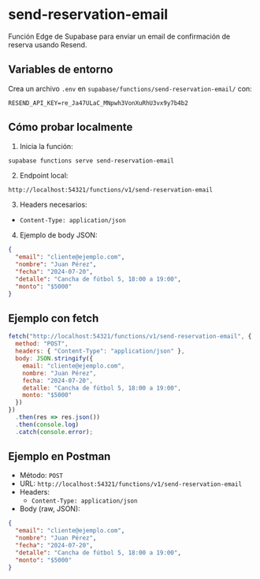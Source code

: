 # send-reservation-email

Función Edge de Supabase para enviar un email de confirmación de reserva usando Resend.

## Variables de entorno

Crea un archivo `.env` en `supabase/functions/send-reservation-email/` con:

```
RESEND_API_KEY=re_Ja47ULaC_MNpwh3VonXuRhU3vx9y7b4b2
```

## Cómo probar localmente

1. Inicia la función:

```sh
supabase functions serve send-reservation-email
```

2. Endpoint local:

```
http://localhost:54321/functions/v1/send-reservation-email
```

3. Headers necesarios:
- `Content-Type: application/json`

4. Ejemplo de body JSON:

```json
{
  "email": "cliente@ejemplo.com",
  "nombre": "Juan Pérez",
  "fecha": "2024-07-20",
  "detalle": "Cancha de fútbol 5, 18:00 a 19:00",
  "monto": "$5000"
}
```

## Ejemplo con fetch

```js
fetch("http://localhost:54321/functions/v1/send-reservation-email", {
  method: "POST",
  headers: { "Content-Type": "application/json" },
  body: JSON.stringify({
    email: "cliente@ejemplo.com",
    nombre: "Juan Pérez",
    fecha: "2024-07-20",
    detalle: "Cancha de fútbol 5, 18:00 a 19:00",
    monto: "$5000"
  })
})
  .then(res => res.json())
  .then(console.log)
  .catch(console.error);
```

## Ejemplo en Postman
- Método: `POST`
- URL: `http://localhost:54321/functions/v1/send-reservation-email`
- Headers:
  - `Content-Type: application/json`
- Body (raw, JSON):

```json
{
  "email": "cliente@ejemplo.com",
  "nombre": "Juan Pérez",
  "fecha": "2024-07-20",
  "detalle": "Cancha de fútbol 5, 18:00 a 19:00",
  "monto": "$5000"
}
``` 